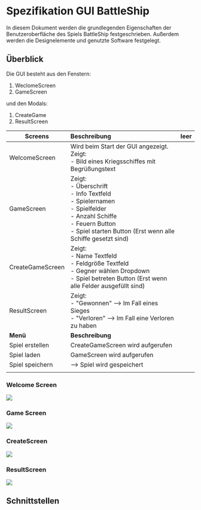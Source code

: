 # Spezifikation GUI BattleShip

In diesem Dokument werden die grundlegenden Eigenschaften der Benutzeroberfläche des Spiels BattleShip festgeschrieben. Außerdem werden die Designelemente und genutzte Software festgelegt.

## Überblick

Die GUI besteht aus den Fenstern: 

1. WeclomeScreen
2. GameScreen

und den Modals:

1. CreateGame
2. ResultScreen

| Screens          | Beschreibung                                                 | leer |
| ---------------- | :----------------------------------------------------------- | ---- |
| WelcomeScreen    | Wird beim Start der GUI angezeigt. <br />Zeigt: <br />- Bild eines Kriegsschiffes mit Begrüßungstext |      |
| GameScreen       | Zeigt:<br />- Überschrift<br />- Info Textfeld<br />- Spielernamen<br />- Spielfelder<br />- Anzahl Schiffe<br />- Feuern Button<br />- Spiel starten Button (Erst wenn alle Schiffe gesetzt sind) |      |
| CreateGameScreen | Zeigt: <br />- Name Textfeld<br />- Feldgröße Textfeld<br />- Gegner wählen Dropdown<br />- Spiel betreten Button (Erst wenn alle Felder ausgefüllt sind) |      |
| ResultScreen     | Zeigt:<br />- "Gewonnen" --> Im Fall eines Sieges<br />- "Verloren" --> Im Fall eine Verloren zu haben |      |
| **Menü**         | **Beschreibung**                                             |      |
| Spiel erstellen  | CreateGameScreen wird aufgerufen                             |      |
| Spiel laden      | GameScreen wird aufgerufen                                   |      |
| Spiel speichern  | --> Spiel wird gespeichert                                   |      |
|                  |                                                              |      |

### Welcome Screen

![](/home/sascha/Dokumente/02_Studium/HSAalen/Semester3/05_Programmierprojekt/BattleShip_GUI/assets/WelcomeScreen.png)

### Game Screen

![](/home/sascha/Dokumente/02_Studium/HSAalen/Semester3/05_Programmierprojekt/BattleShip_GUI/assets/GameScreen.png)

### CreateScreen

![](/home/sascha/Dokumente/02_Studium/HSAalen/Semester3/05_Programmierprojekt/BattleShip_GUI/assets/CreateGameScreen.png)

### ResultScreen

![](/home/sascha/Dokumente/02_Studium/HSAalen/Semester3/05_Programmierprojekt/BattleShip_GUI/assets/ResultScreen.png)

## Schnittstellen


